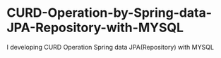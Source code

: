# CURD-Operation-by-Spring-data-JPA-Repository-with-MYSQL
I developing CURD Operation Spring data JPA(Repository) with MYSQL
